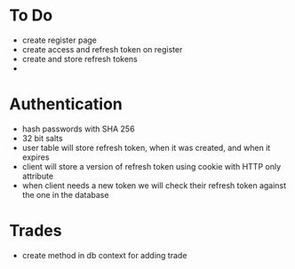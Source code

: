 # To Do
- create register page 
- create access and refresh token on register
- create and store refresh tokens
-  

# Authentication 
- hash passwords with SHA 256
- 32 bit salts
- user table will store refresh token, when it was created, and when it expires
- client will store a version of refresh token using cookie with HTTP only attribute
- when client needs a new token we will check their refresh token against the one in the database

# Trades
- create method in db context for adding trade